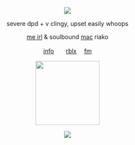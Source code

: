 &nbsp;
<div align="center">
 
![](https://komarev.com/ghpvc/?username=ST-2UMA&style=plastic&color=545454&label=_　🦴　　&base=122749)

<div>

<div align="center">

severe dpd + v clingy, upset easily whoops

[me irl](https://umamusu.wiki/ST-2) & soulbound [mac](https://dateeverything.wiki.gg/wiki/Mac) riako
 
[info](https://rentry.co/wrecked)　　[rblx](https://www.roblox.com/users/5809349077/profile) 　[fm](https://last.fm/user/stamnarsh)

<img src="https://i.postimg.cc/fRbDVtRy/jon.png" width="150">

![](https://spotify-github-profile.kittinanx.com/api/view.svg?uid=314mkicxlkkdu2xbfq5sn4qlspni&cover_image=true&theme=natemoo-re&show_offline=true&background_color=121212&interchange=false&bar_color=1448c2&bar_color_cover=false)

<div>
